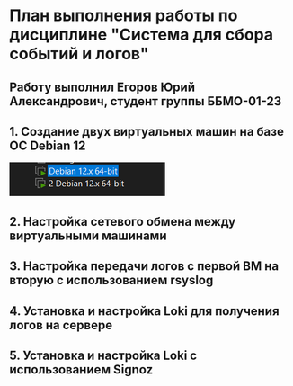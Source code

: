 # План выполнения работы по дисциплине "Система для сбора событий и логов"

## Работу выполнил Егоров Юрий Александрович, студент группы ББМО-01-23



## 1. Создание двух виртуальных машин на базе ОС Debian 12

![Создание двух виртуальных машин на базе ОС Debian 12](pr1/pr1/9.png)


## 2. Настройка сетевого обмена между виртуальными машинами




## 3. Настройка передачи логов с первой ВМ на вторую с использованием rsyslog



## 4. Установка и настройка Loki для получения логов на сервере



## 5. Установка и настройка Loki с использованием Signoz


